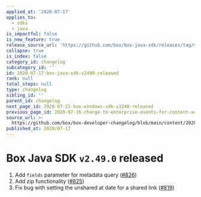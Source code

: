 ```yaml
---
applied_at: '2020-07-17'
applies_to:
  - sdks
  - java
is_impactful: false
is_new_feature: true
release_source_url: 'https://github.com/box/box-java-sdk/releases/tag/v2.49.0'
collapse: true
is_index: false
category_id: changelog
subcategory_id: ''
id: 2020-07-17-box-java-sdk-v2490-released
rank: null
total_steps: null
type: changelog
sibling_id: ''
parent_id: changelog
next_page_id: 2020-07-21-box-windows-sdk-v3240-released
previous_page_id: 2020-07-16-change-to-enterprise-events-for-content-access
source_url: >-
  https://github.com/box/box-developer-changelog/blob/main/content/2020/07-17-box-java-sdk-v2490-released.md
published_at: 2020/07-17
---
```

# Box Java SDK `v2.49.0` released

1. Add `fields` parameter for metadata query ([#826][1])
2. Add zip functionality ([#825][2])
3. Fix bug with setting the unshared at date for a shared link ([#819][3])

[1]: https://github.com/box/box-java-sdk/issues/826

[2]: https://github.com/box/box-java-sdk/issues/825

[3]: https://github.com/box/box-java-sdk/issues/819